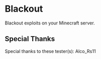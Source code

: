 # Blackout
Blackout exploits on your Minecraft server.

## Special Thanks
Special thanks to these tester(s): Alco_Rs11
